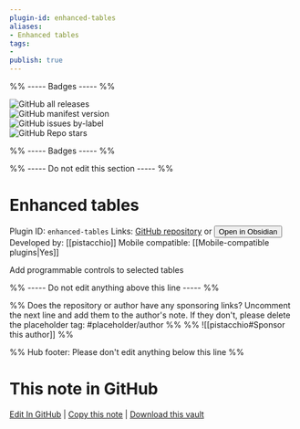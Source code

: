 ```yaml
---
plugin-id: enhanced-tables
aliases:
- Enhanced tables
tags: 
- 
publish: true
---
```


%% ----- Badges ----- %%

![GitHub all releases](https://img.shields.io/github/downloads/pistacchio/obsidian-enhanced-tables/total?color=573E7A&logo=github&style=for-the-badge)   
![GitHub manifest version](https://img.shields.io/github/manifest-json/v/pistacchio/obsidian-enhanced-tables?color=573E7A&logo=github&style=for-the-badge)   
![GitHub issues by-label](https://img.shields.io/github/issues/pistacchio/obsidian-enhanced-tables/help%20wanted?color=573E7A&logo=github&style=for-the-badge)   
![GitHub Repo stars](https://img.shields.io/github/stars/pistacchio/obsidian-enhanced-tables?color=573E7A&logo=github&style=for-the-badge)

%% ----- Badges ----- %%

%% ----- Do not edit this section ----- %%

# Enhanced tables

Plugin ID: `enhanced-tables`
Links: [GitHub repository](https://github.com/pistacchio/obsidian-enhanced-tables) or [<button id=HH>Open in Obsidian</button>](obsidian://show-plugin?id=enhanced-tables)
Developed by: [[pistacchio]]
Mobile compatible: [[Mobile-compatible plugins|Yes]]

Add programmable controls to selected tables

%% ----- Do not edit anything above this line ----- %% 

%% Does the repository or author have any sponsoring links? Uncomment the next line and add them to the author's note. If they don't, please delete the placeholder tag: #placeholder/author %%
%% ![[pistacchio#Sponsor this author]] %%

%% Hub footer: Please don't edit anything below this line %%

# This note in GitHub

<span class="git-footer">[Edit In GitHub](https://github.dev/obsidian-community/obsidian-hub/blob/main/02%20-%20Community%20Expansions/02.05%20All%20Community%20Expansions/Plugins/enhanced-tables.md "git-hub-edit-note") | [Copy this note](https://raw.githubusercontent.com/obsidian-community/obsidian-hub/main/02%20-%20Community%20Expansions/02.05%20All%20Community%20Expansions/Plugins/enhanced-tables.md "git-hub-copy-note") | [Download this vault](https://github.com/obsidian-community/obsidian-hub/archive/refs/heads/main.zip "git-hub-download-vault") </span>
